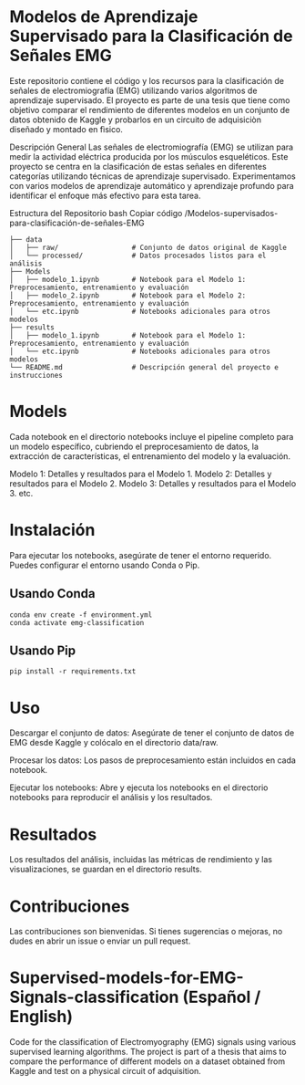 # Modelos de Aprendizaje Supervisado para la Clasificación de Señales EMG
Este repositorio contiene el código y los recursos para la clasificación de señales de electromiografía (EMG) utilizando varios algoritmos de aprendizaje supervisado. El proyecto es parte de una tesis que tiene como objetivo comparar el rendimiento de diferentes modelos en un conjunto de datos obtenido de Kaggle y probarlos en un circuito de adquisiciòn diseñado y montado en fìsico.

Descripción General
Las señales de electromiografía (EMG) se utilizan para medir la actividad eléctrica producida por los músculos esqueléticos. Este proyecto se centra en la clasificación de estas señales en diferentes categorías utilizando técnicas de aprendizaje supervisado. Experimentamos con varios modelos de aprendizaje automático y aprendizaje profundo para identificar el enfoque más efectivo para esta tarea.

Estructura del Repositorio
bash
Copiar código
/Modelos-supervisados-para-clasificación-de-señales-EMG

```
├── data
│   ├── raw/                  # Conjunto de datos original de Kaggle
│   └── processed/            # Datos procesados listos para el análisis
├── Models
│   ├── modelo_1.ipynb        # Notebook para el Modelo 1: Preprocesamiento, entrenamiento y evaluación
│   ├── modelo_2.ipynb        # Notebook para el Modelo 2: Preprocesamiento, entrenamiento y evaluación
│   └── etc.ipynb             # Notebooks adicionales para otros modelos
├── results
│   ├── modelo_1.ipynb        # Notebook para el Modelo 1: Preprocesamiento, entrenamiento y evaluación
│   └── etc.ipynb             # Notebooks adicionales para otros modelos
└── README.md                 # Descripción general del proyecto e instrucciones
```

# Models
Cada notebook en el directorio notebooks incluye el pipeline completo para un modelo específico, cubriendo el preprocesamiento de datos, la extracción de características, el entrenamiento del modelo y la evaluación.

Modelo 1: Detalles y resultados para el Modelo 1.
Modelo 2: Detalles y resultados para el Modelo 2.
Modelo 3: Detalles y resultados para el Modelo 3.
etc.

# Instalación
Para ejecutar los notebooks, asegúrate de tener el entorno requerido. Puedes configurar el entorno usando Conda o Pip.

  ## Usando Conda
    conda env create -f environment.yml
    conda activate emg-classification
  
  ## Usando Pip
    pip install -r requirements.txt
    
# Uso
Descargar el conjunto de datos: Asegúrate de tener el conjunto de datos de EMG desde Kaggle y colócalo en el directorio data/raw.

Procesar los datos: Los pasos de preprocesamiento están incluidos en cada notebook.

Ejecutar los notebooks: Abre y ejecuta los notebooks en el directorio notebooks para reproducir el análisis y los resultados.

# Resultados
Los resultados del análisis, incluidas las métricas de rendimiento y las visualizaciones, se guardan en el directorio results.

# Contribuciones
Las contribuciones son bienvenidas. Si tienes sugerencias o mejoras, no dudes en abrir un issue o enviar un pull request.


# Supervised-models-for-EMG-Signals-classification (Español / English)
Code for the classification of Electromyography (EMG) signals using various supervised learning algorithms. The project is part of a thesis that aims to compare the performance of different models on a dataset obtained from Kaggle and test on a physical circuit of adquisition.


